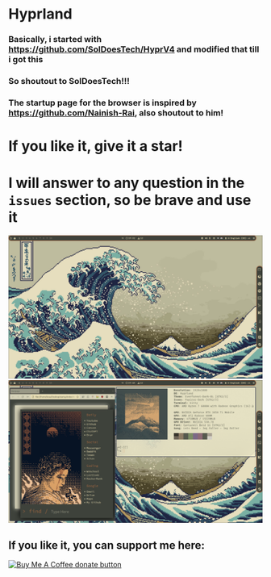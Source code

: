 # Hyprland

### Basically, i started with https://github.com/SolDoesTech/HyprV4 and modified that till i got this

### So shoutout to SolDoesTech!!!

### The startup page for the browser is inspired by https://github.com/Nainish-Rai, also shoutout to him!

# If you like it, give it a star!

# I will answer to any question in the `issues` section, so be brave and use it

![Desktop](screenshots/swappy-20240603_193236.png)
![Neofetch](screenshots/swappy-20240603_194049.png)

## If you like it, you can support me here:

<span class="badge-buymeacoffee">
<a href="https://ko-fi.com/kosamatyas" title="Donate to this project using Buy Me A Coffee"><img src="https://img.shields.io/badge/buy%20me%20a%20coffee-donate-yellow.svg" alt="Buy Me A Coffee donate button" /></a>
</span>

